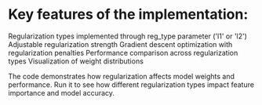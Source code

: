 # Key features of the implementation:

Regularization types implemented through reg_type parameter ('l1' or 'l2')
Adjustable regularization strength
Gradient descent optimization with regularization penalties
Performance comparison across regularization types
Visualization of weight distributions

The code demonstrates how regularization affects model weights and performance. Run it to see how different regularization types impact feature importance and model accuracy.